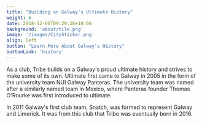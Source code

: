 ```yaml
---
title: "Building on Galway's Ultimate History"
weight: 6
date: 2018-12-06T09:29:16+10:00
background: 'about/tile.png'
image: '/images/CitySticker.png'
align: left
button: "Learn More About Galway's History"
buttonLink: 'history'
---
```


As a club, Tribe builds on a Galway's proud ultimate history and strives to make some of its own. Ultimate first came to Galway in 2005 in the form of the university team NUI Galway Panteras.  The university team was named after a similarly named team in Mexico, where Panteras founder Thomas O'Rourke was first introduced to ultimate. 

In 2011 Galway's first club team, Snatch, was formed to represent Galway and Limerick. It was from this club that Tribe was eventually born in 2016. 
